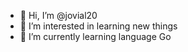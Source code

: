 - 👋 Hi, I’m @jovial20
- 👀 I’m interested in learning new things
- 🌱 I’m currently learning language Go



<!---
jovial20/jovial20 is a ✨ special ✨ repository because its `README.md` (this file) appears on your GitHub profile.
You can click the Preview link to take a look at your changes.
--->
